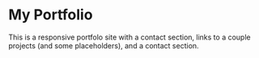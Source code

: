 # My Portfolio

This is a responsive portfolo site with a contact section, links to a couple projects (and some placeholders), and a contact section. 